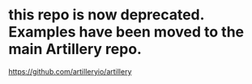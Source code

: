 
# this repo is now deprecated. Examples have been moved to the main Artillery repo.

https://github.com/artilleryio/artillery
